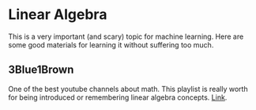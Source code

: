 # Linear Algebra
This is a very important (and scary) topic for machine learning. Here are some good materials for learning it without suffering too much.

## 3Blue1Brown
One of the best youtube channels about math. This playlist is really worth for being introduced or remembering linear algebra concepts. [Link](https://www.youtube.com/playlist?list=PLZHQObOWTQDPD3MizzM2xVFitgF8hE_ab).

